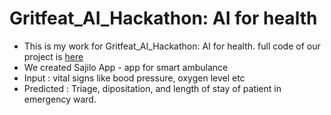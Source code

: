 # Gritfeat_AI_Hackathon: AI for health 
- This is my work for Gritfeat_AI_Hackathon: AI for health.
full code of our project is [here](https://github.com/Instein125/Gritfeat_AI_Hackathon)
- We created Sajilo App - app for smart ambulance 
- Input : vital signs like bood pressure, oxygen level etc 
- Predicted : Triage, dipositation, and length of stay of patient in emergency ward.



 

